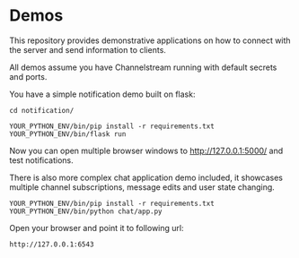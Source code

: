 # Demos

This repository provides demonstrative applications on how to connect with the server
and send information to clients.

All demos assume you have Channelstream running with default secrets and ports.

You have a simple notification demo built on flask:

    cd notification/
    
    YOUR_PYTHON_ENV/bin/pip install -r requirements.txt
    YOUR_PYTHON_ENV/bin/flask run

Now you can open multiple browser windows to http://127.0.0.1:5000/ and test notifications.

There is also more complex chat application demo included, it showcases
multiple channel subscriptions, message edits and user state changing.

    YOUR_PYTHON_ENV/bin/pip install -r requirements.txt
    YOUR_PYTHON_ENV/bin/python chat/app.py

Open your browser and point it to following url:

    http://127.0.0.1:6543
